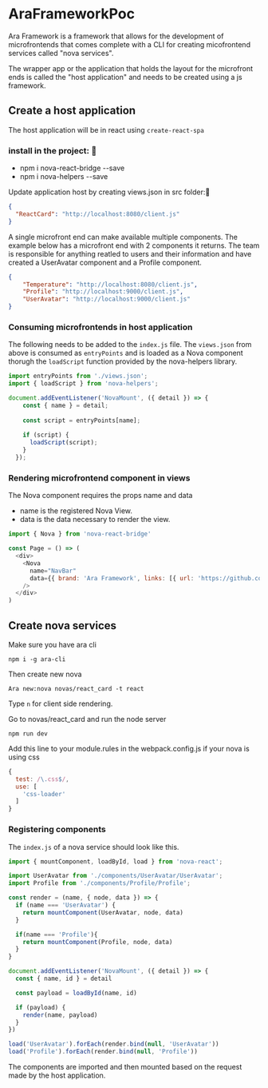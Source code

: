 # AraFrameworkPoc

Ara Framework is a framework that allows for the development of microfrontends that comes complete with a CLI for creating micofrontend services called "nova services".

The wrapper app or the application that holds the layout for the microfront ends is called the "host application" and needs to be created using a js framework.

## Create a host application

The host application will be in react using `create-react-spa`

### install in the project: 
- npm i nova-react-bridge --save
- npm i nova-helpers --save



Update application host by creating views.json in src folder:
```json
{
  "ReactCard": "http://localhost:8080/client.js"
}
```

A single microfront end can make available multiple components. The example below has a microfront end with 2 components it returns. The team is responsible for anything reatled to users and their information and have created a UserAvatar component and a Profile component.
```json
{
    "Temperature": "http://localhost:8080/client.js",
    "Profile": "http://localhost:9000/client.js",
    "UserAvatar": "http://localhost:9000/client.js"
}
```

### Consuming microfrontends in host application

The following needs to be added to the `index.js` file. The `views.json` from above is consumed as `entryPoints` and is loaded as a Nova component thorugh the `loadScript` function provided by the nova-helpers library.

```javascript
import entryPoints from './views.json';
import { loadScript } from 'nova-helpers';

document.addEventListener('NovaMount', ({ detail }) => {
    const { name } = detail;
  
    const script = entryPoints[name];
  
    if (script) {
      loadScript(script);
    }
  });
```

### Rendering microfrontend component in views

The Nova component requires the props name and data
- name is the registered Nova View.
- data is the data necessary to render the view.

```javascript
import { Nova } from 'nova-react-bridge'

const Page = () => (
  <div>
    <Nova 
      name="NavBar"
      data={{ brand: 'Ara Framework', links: [{ url: 'https://github.com/ara-framework', text: "Github" }]}}
    />
  </div>
)
```

## Create nova services

Make sure you have ara cli

```
npm i -g ara-cli
```

Then create new nova
```
Ara new:nova novas/react_card -t react
```
Type `n` for client side rendering.

Go to novas/react_card and run the node server
```
npm run dev
```

Add this line to your module.rules in the webpack.config.js if your nova is using css

```javascript
{
  test: /\.css$/,
  use: [
    'css-loader'
  ]
}
```

### Registering components

The `index.js` of a nova service should look like this.

```javascript
import { mountComponent, loadById, load } from 'nova-react';

import UserAvatar from './components/UserAvatar/UserAvatar';
import Profile from './components/Profile/Profile';

const render = (name, { node, data }) => {
  if (name === 'UserAvatar') {
    return mountComponent(UserAvatar, node, data)
  }

  if(name === 'Profile'){
    return mountComponent(Profile, node, data)
  }
}

document.addEventListener('NovaMount', ({ detail }) => {
  const { name, id } = detail

  const payload = loadById(name, id)

  if (payload) {
    render(name, payload)
  }
})

load('UserAvatar').forEach(render.bind(null, 'UserAvatar'))
load('Profile').forEach(render.bind(null, 'Profile'))
```

The components are imported and then mounted based on the request made by the host application.